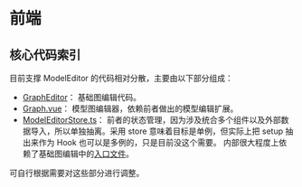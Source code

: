 # 前端

## 核心代码索引

目前支撑 ModelEditor 的代码相对分散，主要由以下部分组成：

- [GraphEditor](https://github.com/pot-mot/jimmer-code-gen-vue3/tree/multi_column_ref/src/components/global/graphEditor)：
  基础图编辑代码。
- [Graph.vue](https://github.com/pot-mot/jimmer-code-gen-vue3/blob/multi_column_ref/src/components/pages/ModelEditor/graph/Graph.vue)：
  模型图编辑器，依赖前者做出的模型编辑扩展。
- [ModelEditorStore.ts](https://github.com/pot-mot/jimmer-code-gen-vue3/blob/multi_column_ref/src/components/pages/ModelEditor/store/ModelEditorStore.ts)：
  前者的状态管理，因为涉及统合多个组件以及外部数据导入，所以单独抽离。采用 store 意味着目标是单例，但实际上把 setup 抽出来作为 Hook 也可以是多例的，只是目前没这个需要。
  内部很大程度上依赖了基础图编辑中的[入口文件](https://github.com/pot-mot/jimmer-code-gen-vue3/blob/multi_column_ref/src/components/global/graphEditor/index.ts)。

可自行根据需要对这些部分进行调整。
